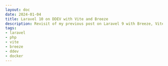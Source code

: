 ```yaml
---
layout: doc
date: 2024-01-04
title: Laravel 10 on DDEV with Vite and Breeze
description: Revisit of my previous post on Laravel 9 with Breeze, Vite and DDEV. Minor update for Laravel 10
tags:
- laravel
- php
- vite 
- breeze
- ddev
- docker
---
```


<Title />

![The Problem](/resources/Laravel-Breeze-Vite-HMR-Fail.png)
> The error messages are caused by the fact that the vite-http-server is exposes its assets on the default host and port. DDEV however, uses a different host and port for each project, so the browser can’t connect to the vite-http-server.

In a [previous post](./using-laravel-9-breeze-with-ddev-and-vite.md) I described how to get Laravel 9 with Breeze and Vite working on DDEV. With Laravel 10, the setup is basically the same, but I hope to save you some time by providing a working config:

## `.ddev/docker-compose.vite.yaml`

```yaml
version: '3.6'
services:
  web:
    expose:
      - "5173"
    environment:
      HTTP_EXPOSE: ${DDEV_ROUTER_HTTP_PORT}:80,${DDEV_MAILHOG_PORT}:8025,5174:5173
      HTTPS_EXPOSE: ${DDEV_ROUTER_HTTPS_PORT}:80,${DDEV_MAILHOG_HTTPS_PORT}:8025,5173:5173
```

## `vite.config.js`

```js{5-10}
import { defineConfig } from 'vite';
import laravel from 'laravel-vite-plugin';

export default defineConfig({
    server: {
        hmr: {
             host: process.env.DDEV_HOSTNAME,
             protocol: 'wss'
        }
    },
    plugins: [
        laravel({
            input: [
                'resources/css/app.css',
                'resources/js/app.js',
            ],
            refresh: true,
        }),
    ],
});
```
## `npm run dev`

Either run the following command to enable the `--host` flag for vite:

```shell
npm run dev -- --host
```

_OR_ update the `dev` command in your `package.json` like this:

```json5{5}
{
    //...
    "scripts": {
        //...
        "dev": "vite --host"
    },
    //...
}
```

## `.ddev/config.yaml`

Running the command when ddev starts

```yaml
hooks:
  post-start:
    - exec: "npm run dev -- --host"
```

## Done

![The Solution](/resources/Laravel-Breeze-Vite-HMR-Success.png)
> Now the assets are loaded from the correct host and port and the browser can connect to the vite-http-server that is running inside the web container. Observe the `app.css` request URL:
> it uses `https` AND the correct host and port.

